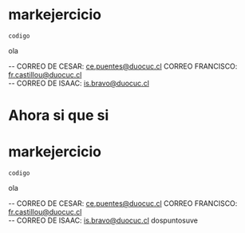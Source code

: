﻿# markejercicio

`codigo`


ola


-- CORREO DE CESAR: ce.puentes@duocuc.cl
CORREO FRANCISCO: fr.castillou@duocuc.cl   
-- CORREO DE ISAAC: is.bravo@duocuc.cl


# Ahora si que si

# markejercicio

`codigo`


ola


-- CORREO DE CESAR: ce.puentes@duocuc.cl
CORREO FRANCISCO: fr.castillou@duocuc.cl   
-- CORREO DE ISAAC: is.bravo@duocuc.cl
dospuntosuve